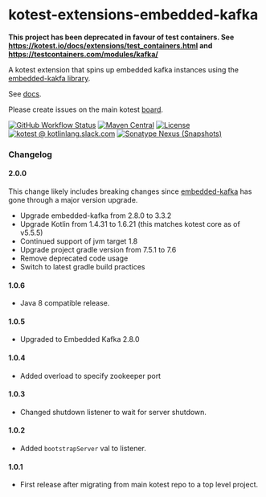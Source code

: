 # kotest-extensions-embedded-kafka

**This project has been deprecated in favour of test containers. See https://kotest.io/docs/extensions/test_containers.html and https://testcontainers.com/modules/kafka/**

A kotest extension that spins up embedded kafka instances using the [embedded-kakfa library](https://github.com/embeddedkafka/embedded-kafka).

See [docs](https://kotest.io/docs/extensions/embedded-kafka.html).

Please create issues on the main kotest [board](https://github.com/kotest/kotest/issues).

[![GitHub Workflow Status](https://img.shields.io/github/actions/workflow/status/kotest/kotest-extensions-embedded-kafka/master.yml?label=master&logo=github)](https://github.com/kotest/kotest-extensions-embedded-kafka/actions/workflows/master.yml)
[![Maven Central](https://img.shields.io/maven-central/v/io.kotest.extensions/kotest-extensions-embedded-kafka?label=latest%20release)](https://search.maven.org/artifact/io.kotest.extensions/kotest-extensions-embedded-kafka)
[![License](https://img.shields.io/github/license/kotest/kotest-extensions-embedded-kafka)](https://github.com/kotest/kotest-extensions-embedded-kafka/blob/master/LICENSE)
[![kotest @ kotlinlang.slack.com](https://img.shields.io/static/v1?label=kotlinlang&message=kotest&color=blue&logo=slack)](https://kotlinlang.slack.com/archives/CT0G9SD7Z)
[![Sonatype Nexus (Snapshots)](https://img.shields.io/nexus/s/io.kotest.extensions/kotest-extensions-embedded-kafka?label=latest%20snapshot&server=https%3A%2F%2Fs01.oss.sonatype.org)](https://s01.oss.sonatype.org/content/repositories/snapshots/io/kotest/extensions/kotest-extensions-embedded-kafka/)

### Changelog

#### 2.0.0

This change likely includes breaking changes since [embedded-kafka](https://github.com/embeddedkafka/embedded-kafka)
has gone through a major version upgrade.

* Upgrade embedded-kafka from 2.8.0 to 3.3.2
* Upgrade Kotlin from 1.4.31 to 1.6.21 (this matches kotest core as of v5.5.5)
* Continued support of jvm target 1.8
* Upgrade project gradle version from 7.5.1 to 7.6
* Remove deprecated code usage
* Switch to latest gradle build practices

#### 1.0.6

* Java 8 compatible release.

#### 1.0.5

* Upgraded to Embedded Kafka 2.8.0

#### 1.0.4

* Added overload to specify zookeeper port

#### 1.0.3

* Changed shutdown listener to wait for server shutdown.

#### 1.0.2

* Added `bootstrapServer` val to listener.

#### 1.0.1

* First release after migrating from main kotest repo to a top level project.
